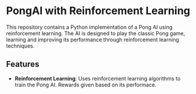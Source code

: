 # PongAI with Reinforcement Learning

This repository contains a Python implementation of a Pong AI using reinforcement learning. The AI is designed to play the classic Pong game, learning and improving its performance through reinforcement learning techniques.

## Features

- **Reinforcement Learning**: Uses reinforcement learning algorithms to train the Pong AI. Rewards given based on its performace. 

